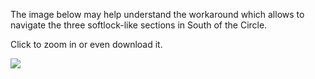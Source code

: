 The image below may help understand the workaround which allows to navigate the three softlock-like sections in South of the Circle.

Click to zoom in or even download it.

![](/../../../../RoseTheFlower/UltrawideIndex/blob/main/instructions/southofthecircle.jpg)
